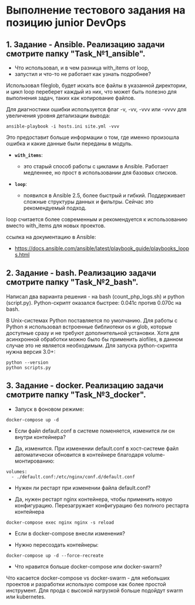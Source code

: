 # Выполнение тестового задания на позицию junior DevOps

## 1. Задание - Ansible. Реализацию задачи смотрите папку "Task_№1_ansible".

- Что использовал, и в чем разница with_items от loop, 
- запустил и что-то не работает как узнать подробнее? 

Использовал fileglob, будет искать все файлы в указанной директории, и цикл loop переберет каждый из них, 
что может быть полезно для выполнения задач, таких как копирование файлов.

Для диагностики ошибки используется флаг -v, -vv, -vvv или -vvvv для увеличения уровня детализации вывода:
```
ansible-playbook -i hosts.ini site.yml -vvv
```
Это предоставит больше информации о том, где именно произошла ошибка и какие данные были переданы в модуль.


- **`with_items`**: 
  - это старый способ работы с циклами в Ansible. 
  Работает медленнее, но прост в использовании для базовых списков.

- **`loop`**:
  - появился в Ansible 2.5, более быстрый и гибкий. Поддерживает сложные структуры данных и фильтры. 
  Сейчас это рекомендуемый подход.

loop считается более современным и рекомендуется к использованию вместо with_items для новых проектов.

ссылка на документацию в Ansible:
- https://docs.ansible.com/ansible/latest/playbook_guide/playbooks_loops.html



## 2. Задание - bash. Реализацию задачи смотрите папку "Task_№2_bash".
Написал два варианта решения - на bash (count_php_logs.sh) и python (script.py). 
Python-скрипт оказался быстрее: 0.041с против 0.070с на bash.

В Unix-системах Python поставляется по умолчанию. Для работы с Python я использовал встроенные библиотеки 
os и glob, которые доступные сразу и не требуют дополнительной установки. Хотя для асинхронной обработки 
можно было бы применить aiofiles, в данном случае это не является необходимым.
Для запуска python-скрипта нужна версия 3.0+:
```
python --version
python scripts.py
```

## 3. Задание - docker. Реализацию задачи смотрите папку "Task_№3_docker".

- Запуск в фоновом режиме:

```
docker-compose up -d
```

- Если файл default.conf в системе поменяется, изменится ли он внутри контейнера?

- Да, изменится. При изменении default.conf в хост-системе файл автоматически обновится в 
контейнере благодаря volume-монтированию:

```
volumes:
  - ./default.conf:/etc/nginx/conf.d/default.conf
```

- Нужен ли рестарт при изменении файла default.conf?

- Да, нужен рестарт nginx контейнера, чтобы применить новую конфигурацию.
Перезагружает конфигурацию без полного рестарта контейнера
```
docker-compose exec nginx nginx -s reload
```

- Если в docker-compose внесли изменения?

- Нужно пересоздать контейнеры:

```
docker-compose up -d --force-recreate
```

- Что нравится больше docker-compose или docker-swarm?

Что касается docker-compose vs docker-swarm - для небольших проектов и разработки использую compose как более 
простой инструмент. Для прода с высокой нагрузкой больше подойдут swarm или kubernetes.

